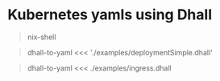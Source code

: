 # Kubernetes yamls using Dhall

> nix-shell

> dhall-to-yaml <<< './examples/deploymentSimple.dhall'

> dhall-to-yaml <<< ./examples/ingress.dhall
